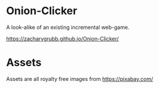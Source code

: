 # Onion-Clicker
A look-alike of an existing incremental web-game.

https://zacharygrubb.github.io/Onion-Clicker/

# Assets
Assets are all royalty free images from https://pixabay.com/
